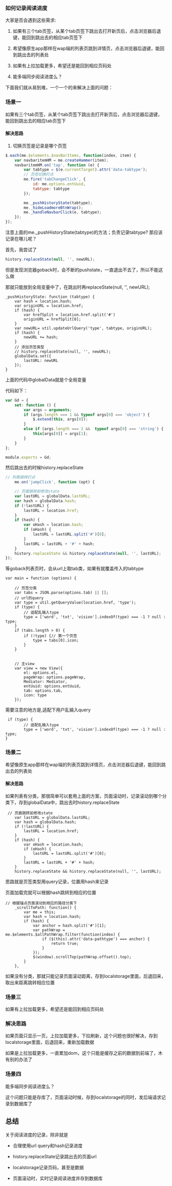 ### 如何记录阅读进度

大家是否会遇到这些需求:

1. 如果有三个tab页签，从某个tab页签下跳出去打开新页后，点击浏览器后退键，能回到跳出去的相应tab页签下


2. 希望像原生app那样在wap端的列表页跳到详情页，点击浏览器后退键，能回到跳出去的列表处


3. 如果有上拉加载更多，希望还是能回到相应页码处


4. 能多端同步阅读进度么？


下面我们就从易到难，一个一个的来解决上面的问题：

### 场景一

如果有三个tab页签，从某个tab页签下跳出去打开新页后，点击浏览器后退键，能回到跳出去的相应tab页签下


#### 解决思路

1. 切换页签是记录是哪个页签

```javascript
$.each(me.$elements.$navBarItems, function(index, item) {
    var navbaritemHM = me.createHammer(item);
    navbaritemHM.on('tap', function (e) {
        var tabtype = $(e.currentTarget).attr('data-tabtype');
        // 页签切换打点
        me.fire('tabChangeClick', {
            id: me.options.entUuid,
            tabtype: tabtype
        });

        me._pushHistoryState(tabtype);
        me._hideLoadmoreBtnWrap();
        me._handleNavbarClick(e, tabtype);
    });
});

```
注意上面的me._pushHistoryState(tabtype)的方法；负责记录tabtype? 那应该记录在哪儿呢？


首先，我尝试了

```javascript
history.replaceState(null, '', newURL);
```
但是发现浏览器goback时，会不断的pushstate，一直退出不去了，所以不能这么做


那就只能放到全局变量中了，在跳出时再replaceState(null, '', newURL);

```javscript
_pushHistoryState: function (tabtype) {
    var hash = location.hash;
    var originURL = location.href;
    if (hash) {
        var hrefSplit = location.href.split('#')
        originURL = hrefSplit[0];
    }
    var newURL= util.updateUrlQuery('type', tabtype, originURL);
    if (hash) {
        newURL += hash;
    }
    // 添加页签类型
    // history.replaceState(null, '', newURL);
    globalData.set({
        lastURL: newURL
    });
}
```

上面的代码中globalData就是个全局变量

代码如下：

```javascript
var Gd = {
    set: function () {
        var args = arguments;
        if (args.length === 1 && typeof args[0] === 'object') {
            $.extend(this, args[0]);
        }
        else if (args.length === 2 &&  typeof args[0] === 'string') {
            this[args[0]] = args[1];
        }
    }
};

module.exports = Gd;
```

然后跳出去的时候history.replaceState

```javascript
// 列表跳转打点
    me.on('jumpClick', function (opt) {

    // 页面跳转前修改state
    var lastURL = globalData.lastURL;
    var hash = globalData.hash;
    if (!lastURL) {
        lastURL = location.href;
    }
    if (hash) {
        var oHash = location.hash;
        if (oHash) {
            lastURL = lastURL.split('#')[0];
        }
        lastURL = lastURL + '#' + hash;
    }
    history.replaceState && history.replaceState(null, '', lastURL);
});
```

等goback列表页时，会从url上取tab类，如果有就覆盖传入的tabtype

```javascrpt
var main = function (options) {

    // 页签分类
    var tabs = JSON.parse(options.tab) || [];
    // url的query
    var type = util.getQueryValue(location.href, 'type');
    if (type) {
        // 适配乱输入type
        type = ['word', 'txt', 'vision'].indexOf(type) === -1 ? null : type;
    }
    if (tabs.length > 0) {
        if (!type) {// 第一个页签
            type = tabs[0].icon;
        }
    }
  

    // 主view
    var view = new View({
        el: options.el,
        pageWrap: options.pageWrap,
        Mediator: Mediator,
        entUuid: options.entUuid,
        tab: options.tab,
        icon: type
    });
```
需要注意的地方是,适配下用户乱输入query

```
 if (type) {
        // 适配乱输入type
        type = ['word', 'txt', 'vision'].indexOf(type) === -1 ? null : type;
}
```


### 场景二

希望像原生app那样在wap端的列表页跳到详情页，点击浏览器后退键，能回到跳出去的列表处


#### 解决思路

如果列表有分类，那很简单可以套用上面的方案，页面滚动时，记录滚动到哪个分类下，存到globalData中，跳出去时history.replaceState

```
 // 页面跳转前修改state
    var lastURL = globalData.lastURL;
    var hash = globalData.hash;
    if (!lastURL) {
        lastURL = location.href;
    }
    if (hash) {
        var oHash = location.hash;
        if (oHash) {
            lastURL = lastURL.split('#')[0];
        }
        lastURL = lastURL + '#' + hash;
    }
    history.replaceState && history.replaceState(null, '', lastURL);
```

思路就是页签类型用query记录，位置用hash来记录


页面加载完就可以根据hash跳转到相应的位置

```
// 根据锚点页面滚动到相应的路径分类下
    _scrollToPath: function() {
        var me = this;
        var hash = location.hash;
        if (hash) {
            var anchor = hash.split('#')[1];
            var pathWrap = me.$elements.$allPathWrap.filter(function(index) {
                if ($(this).attr('data-pathtype') === anchor) {
                    return true;
                }
            });
            $(window).scrollTop(pathWrap.offset().top);
        }
    },
```

如果没有分类，那就只能记录页面滚动距离，存到localstorage里面，后退回来，取出来距离跳转相应位置

### 场景三

如果有上拉加载更多，希望还是能回到相应页码处

### 解决思路

如果页面只显示一页，上拉加载更多，下拉刷新，这个问题也很好解决，存到localstorage里面，后退回来，重新加载数据


如果是上拉加载更多，一直累加dom，这个只能是缓存之前的数据到前端了，木有别的办法了


### 场景四

能多端同步阅读进度么？


这个问题只能是存库了，页面滚动时候，存到localstorage的同时，发后端请求记录到数据库了



## 总结

关于阅读进度的记录，除非就是

+ 合理使用url query和hash记录进度

+ history.replaceState记录跳出去的页面url

+ localstorage记录页码，甚至是数据

+ 页面滚动时，实时记录阅读进度并存到数据库

